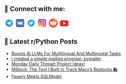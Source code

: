 ## 🔎 Connect with me:
[<img src="https://github.com/bullbesh/bullbesh/blob/main/images/Telegram.png" width="32" height="32" />](https://t.me/bullbesh)
[<img src="https://github.com/bullbesh/bullbesh/blob/main/images/VK.png" width="32" height="32" />](https://vk.com/bullbesh)
[<img src="https://github.com/bullbesh/bullbesh/blob/main/images/Twitter.png" width="32" height="32" />](https://twitter.com/bullbesh1)
[<img src="https://github.com/bullbesh/bullbesh/blob/main/images/Instagram.png" width="32" height="32" />](https://www.instagram.com/bullbesh)
[<img src="https://github.com/bullbesh/bullbesh/blob/main/images/Reddit.png" width="32" height="32" />](https://www.reddit.com/user/bullbesh)
[<img src="https://github.com/bullbesh/bullbesh/blob/main/images/YouTube.png" width="32" height="32" />](https://www.youtube.com/channel/UCtfjRs6uzgq5mfm8S06WTcg)

## 📕 Latest r/Python Posts
<!-- BLOG-POST-LIST:START -->
- [Boosts AI LLMs For Multilingual And Multimodal Tasks](https://www.reddit.com/r/Python/comments/1i5m9jd/boosts_ai_llms_for_multilingual_and_multimodal/)
- [I created a simple mailing program; pymailer](https://www.reddit.com/r/Python/comments/1i5l8j5/i_created_a_simple_mailing_program_pymailer/)
- [Monday Daily Thread: Project ideas!](https://www.reddit.com/r/Python/comments/1i5d1ag/monday_daily_thread_project_ideas/)
- [MStock: The Tool I Built to Track Macy’s Restocks 🛍️](https://www.reddit.com/r/Python/comments/1i5b6su/mstock_the_tool_i_built_to_track_macys_restocks/)
- [Fquery Meets SQLModel](https://www.reddit.com/r/Python/comments/1i5atpy/fquery_meets_sqlmodel/)
<!-- BLOG-POST-LIST:END -->
